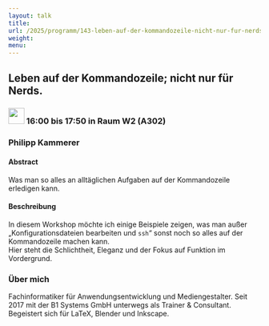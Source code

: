 ```yaml
---
layout: talk
title:
url: /2025/programm/143-leben-auf-der-kommandozeile-nicht-nur-fur-nerds/
weight:
menu:
---
```

## Leben auf der Kommandozeile; nicht nur für Nerds.

### <img height = "32" src="../../../images/workshop.svg"> 16:00 bis 17:50 in Raum W2 (A302)

### Philipp Kammerer

#### Abstract

Was man so alles an alltäglichen Aufgaben auf der Kommandozeile erledigen kann.

#### Beschreibung

In diesem Workshop möchte ich einige Beispiele zeigen, was man außer „Konfigurationsdateien bearbeiten und `ssh`“ sonst noch so alles auf der Kommandozeile machen kann.  
Hier steht die Schlichtheit, Eleganz und der Fokus auf Funktion im Vordergrund.

### Über mich

Fachinformatiker für Anwendungsentwicklung und Mediengestalter. Seit 2017 mit der B1 Systems GmbH unterwegs als Trainer & Consultant. Begeistert sich für LaTeX, Blender und Inkscape.

